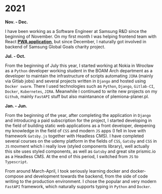# 2021

**Nov. - Dec.**

I have been working as a Software Engineer at Samsung R&D since the beginning of November. On my first month I was helping frontend team with React **[PWA application](https://pwa.samsungglobalgoals.com)**, but since December, I naturally got involved in backend of Samsung Global Goals charity project.

**Jul. - Oct.**

From the beginning of July this year, I started working at Nokia in Wrocław as a `Python` developer working student in the BOAM Arch department as a developer to maintain the infrastructure of scripts automating `JIRA` (mainly via Gitlab jobs) and several projects written in `Django` and hosted using `Docker swarm`. There I used technologies such as `Python`, `Django`, `Gitlab-CI`, `Docker`, `Kubernetes`, `JIRA`. Meanwhile I continued to write new projects on my `Github`, mainly `FastAPI` stuff but also maintanance of plemiona-planer.pl.

**Jan. - Jun.**

From the beginning of the year, after completing the application in `Django` and introducing a paid subscription for the project, I started developing in the field of building static web applications as a front developer, deepening my knowledge in the field of `CSS` and modern `JS` apps (I fell in love with framework `Gatsby.js` together with Headless CMS). I have completed several courses on the udemy platform in the fields of `CSS`, `Gatsby` and `CSS` in `JS` movment which i really love (styled components library), well actually this site uses styled components, as well as `Gatsby` and great site prismic.io as a Headless CMS. At the end of this period, I switched from `JS` to `Typescript`.

From around March-April, I took seriously learning docker and docker-compose and development towards the backend, from the side of code writing to the production environment. I chose the popular and very modern `FastAPI` framework, which naturally supports typing in `Python` and `Docker`.
